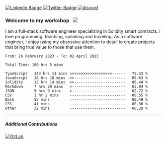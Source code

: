 [![Linkedin Badge](https://img.shields.io/badge/-LinkedIn-0e76a8?style=flat-square&logo=Linkedin&logoColor=white)](https://www.linkedin.com/in/jason-schwarz-75b91482/)
[![Twitter Badge](https://img.shields.io/badge/-Twitter-00acee?style=flat-square&logo=Twitter&logoColor=white)](https://twitter.com/passandscore)
[![discord](https://img.shields.io/badge/Discord-blue?logo=discord&logoColor=white)](https://discordapp.com/users/#3518)

### Welcome to my workshop &nbsp; ![](https://visitor-badge.glitch.me/badge?page_id=passandscore.passandscore)

I am a full-stack software engineer specializing in Solidity smart contracts. I love programming, teaching, speaking and traveling. As a software engineer, I enjoy using my obsessive attention to detail to create projects that bring true value to those that use them.

<!--START_SECTION:waka-->

```text
From: 26 February 2023 - To: 02 April 2023

Total Time: 190 hrs 5 mins

TypeScript   143 hrs 11 mins >>>>>>>>>>>>>>>>>>>------   75.33 %
JavaScript   18 hrs 18 mins  >>-----------------------   09.63 %
Solidity     12 hrs 14 mins  >>-----------------------   06.44 %
Markdown     7 hrs 29 mins   >------------------------   03.94 %
JSON         5 hrs 9 mins    >------------------------   02.72 %
CSV          1 hr 2 mins     -------------------------   00.55 %
Bash         55 mins         -------------------------   00.49 %
CSS          41 mins         -------------------------   00.36 %
Other        32 mins         -------------------------   00.29 %
```

<!--END_SECTION:waka-->

<hr/>

##### Additional Contributions

[![GitLab](https://img.shields.io/badge/GitLab-orange?logo=gitlab&logoColor=white)](https://gitlab.com/jason_schwarz)
